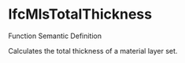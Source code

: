 # IfcMlsTotalThickness

Function Semantic Definition
<!-- end of short definition -->

Calculates the total thickness of a material layer set.
